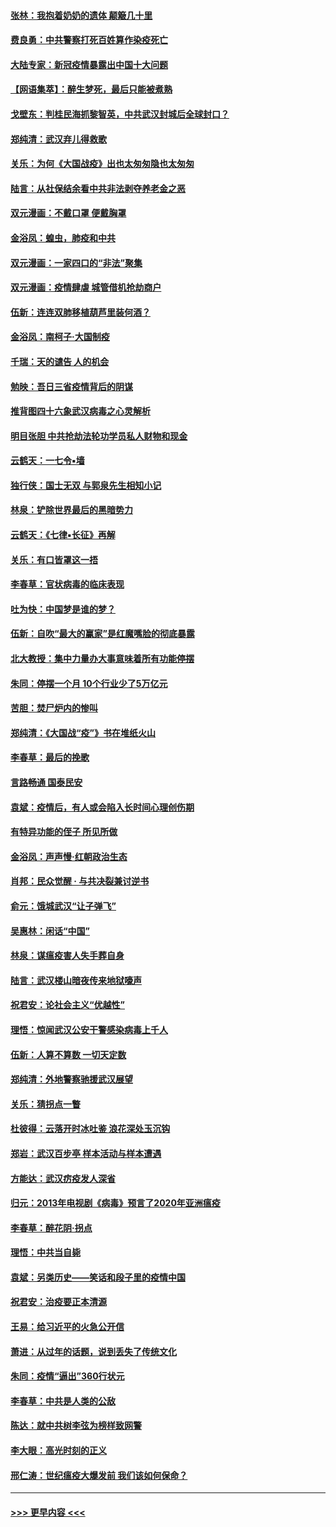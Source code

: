 #### [张林：我抱着奶奶的遗体 颠簸几十里](../pages/nsc993/n11920945.md?t=03070603) 
#### [费良勇：中共警察打死百姓算作染疫死亡](../pages/nsc993/n11919264.md?t=03070603) 
#### [大陆专家：新冠疫情暴露出中国十大问题](../pages/nsc993/n11919187.md?t=03070603) 
#### [【网语集萃】：醉生梦死，最后只能被煮熟](../pages/nsc993/n11918994.md?t=03070603) 
#### [戈壁东：判桂民海抓黎智英，中共武汉封城后全球封口？](../pages/nsc993/n11917982.md?t=03070603) 
#### [郑纯清：武汉弃儿得救歌](../pages/nsc993/n11917881.md?t=03070603) 
#### [关乐：为何《大国战疫》出也太匆匆隐也太匆匆](../pages/nsc993/n11917792.md?t=03070603) 
#### [陆言：从社保结余看中共非法剥夺养老金之恶](../pages/nsc993/n11917084.md?t=03070603) 
#### [双元漫画：不戴口罩 便戴胸罩](../pages/nsc993/n11916447.md?t=03070603) 
#### [金浴凤：蝗虫，肺疫和中共](../pages/nsc993/n11916904.md?t=03070603) 
#### [双元漫画：一家四口的“非法”聚集](../pages/nsc993/n11916378.md?t=03070603) 
#### [双元漫画：疫情肆虐 城管借机抢劫商户](../pages/nsc993/n11916310.md?t=03070603) 
#### [伍新：连连双肺移植葫芦里装何酒？](../pages/nsc993/n11913667.md?t=03070603) 
#### [金浴凤：南柯子·大国制疫](../pages/nsc993/n11913657.md?t=03070603) 
#### [千瑞：天的谴告  人的机会](../pages/nsc993/n11913309.md?t=03070603) 
#### [勉映：吾日三省疫情背后的阴谋](../pages/nsc993/n11913079.md?t=03070603) 
#### [推背图四十六象武汉病毒之心灵解析](../pages/nsc993/n11911761.md?t=03070603) 
#### [明目张胆 中共抢劫法轮功学员私人财物和现金](../pages/nsc993/n11910262.md?t=03070603) 
#### [云鹤天：一七令▪墙](../pages/nsc993/n11910627.md?t=03070603) 
#### [独行侠：国士无双 与郭泉先生相知小记](../pages/nsc993/n11910613.md?t=03070603) 
#### [林泉：铲除世界最后的黑暗势力](../pages/nsc993/n11909320.md?t=03070603) 
#### [云鹤天：《七律▪长征》再解](../pages/nsc993/n11909327.md?t=03070603) 
#### [关乐：有口皆罩这一捂](../pages/nsc993/n11908393.md?t=03070603) 
#### [李春草：官状病毒的临床表现](../pages/nsc993/n11908339.md?t=03070603) 
#### [吐为快：中国梦是谁的梦？](../pages/nsc993/n11906564.md?t=03070603) 
#### [伍新：自吹“最大的赢家”是红魔嘴脸的彻底暴露](../pages/nsc993/n11906407.md?t=03070603) 
#### [北大教授：集中力量办大事意味着所有功能停摆](../pages/nsc993/n11904800.md?t=03070603) 
#### [朱同：停摆一个月 10个行业少了5万亿元](../pages/nsc993/n11904498.md?t=03070603) 
#### [苦胆：焚尸炉内的惨叫](../pages/nsc993/n11904479.md?t=03070603) 
#### [郑纯清：《大国战“疫”》书在堆纸火山](../pages/nsc993/n11904450.md?t=03070603) 
#### [李春草：最后的挽歌](../pages/nsc993/n11904441.md?t=03070603) 
#### [言路畅通 国泰民安](../pages/nsc993/n11904222.md?t=03070603) 
#### [袁斌：疫情后，有人或会陷入长时间心理创伤期](../pages/nsc993/n11901514.md?t=03070603) 
#### [有特异功能的侄子 所见所做](../pages/nsc993/n11901154.md?t=03070603) 
#### [金浴凤：声声慢‧红朝政治生态](../pages/nsc993/n11899553.md?t=03070603) 
#### [肖邦：民众觉醒 · 与共决裂兼讨逆书](../pages/nsc993/n11898435.md?t=03070603) 
#### [俞元：饿城武汉“让子弹飞”](../pages/nsc993/n11898344.md?t=03070603) 
#### [吴惠林：闲话“中国”](../pages/nsc993/n11898182.md?t=03070603) 
#### [林泉：谋瘟疫害人失手葬自身](../pages/nsc993/n11897892.md?t=03070603) 
#### [陆言：武汉楼山暗夜传来地狱嚎声](../pages/nsc993/n11897033.md?t=03070603) 
#### [祝君安：论社会主义“优越性”](../pages/nsc993/n11897005.md?t=03070603) 
#### [理悟：惊闻武汉公安干警感染病毒上千人](../pages/nsc993/n11896947.md?t=03070603) 
#### [伍新：人算不算数 一切天定数](../pages/nsc993/n11893372.md?t=03070603) 
#### [郑纯清：外地警察驰援武汉展望](../pages/nsc993/n11893115.md?t=03070603) 
#### [关乐：猜拐点一瞥](../pages/nsc993/n11893020.md?t=03070603) 
#### [杜彼得：云落开时冰吐鉴 浪花深处玉沉钩](../pages/nsc993/n11892107.md?t=03070603) 
#### [郑岩：武汉百步亭 样本活动与样本遭遇](../pages/nsc993/n11892310.md?t=03070603) 
#### [方能达：武汉疠疫发人深省](../pages/nsc993/n11891376.md?t=03070603) 
#### [归元：2013年电视剧《病毒》预言了2020年亚洲瘟疫](../pages/nsc993/n11891126.md?t=03070603) 
#### [李春草：醉花阴·拐点](../pages/nsc993/n11890567.md?t=03070603) 
#### [理悟：中共当自毙](../pages/nsc993/n11890559.md?t=03070603) 
#### [袁斌：另类历史——笑话和段子里的疫情中国](../pages/nsc993/n11889243.md?t=03070603) 
#### [祝君安：治疫要正本清源](../pages/nsc993/n11889085.md?t=03070603) 
#### [王易：给习近平的火急公开信](../pages/nsc993/n11888225.md?t=03070603) 
#### [萧进：从过年的话题，说到丢失了传统文化](../pages/nsc993/n11887732.md?t=03070603) 
#### [朱同：疫情“逼出”360行状元](../pages/nsc993/n11887678.md?t=03070603) 
#### [李春草：中共是人类的公敌](../pages/nsc993/n11887656.md?t=03070603) 
#### [陈达：就中共树李弦为榜样致网警](../pages/nsc993/n11887625.md?t=03070603) 
#### [李大眼：高光时刻的正义](../pages/nsc993/n11887585.md?t=03070603) 
#### [邢仁涛：世纪瘟疫大爆发前 我们该如何保命？](../pages/nsc993/n11887535.md?t=03070603) 

----
#### [ >>> 更早内容 <<< ](../indexes/nsc993-earlier.md)
